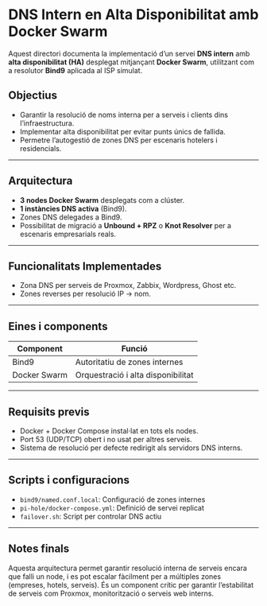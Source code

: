 # DNS Intern en Alta Disponibilitat amb Docker Swarm

Aquest directori documenta la implementació d’un servei **DNS intern** amb **alta disponibilitat (HA)** desplegat mitjançant
**Docker Swarm**, utilitzant com a resolutor **Bind9** aplicada al ISP simulat.

## Objectius

- Garantir la resolució de noms interna per a serveis i clients dins l’infraestructura.
- Implementar alta disponibilitat per evitar punts únics de fallida.
- Permetre l’autogestió de zones DNS per escenaris hotelers i residencials.

---

## Arquitectura

- **3 nodes Docker Swarm** desplegats com a clúster.
- **1 instàncies DNS activa** (Bind9).
- Zones DNS delegades a Bind9.
- Possibilitat de migració a **Unbound + RPZ** o **Knot Resolver** per a escenaris empresarials reals.

---

## Funcionalitats Implementades

- Zona DNS per serveis de Proxmox, Zabbix, Wordpress, Ghost etc.
- Zones reverses per resolució IP → nom.

---

## Eines i components

| Component         | Funció                            |
|-------------------|------------------------------------|
| Bind9             | Autoritatiu de zones internes      |
| Docker Swarm      | Orquestració i alta disponibilitat |

---

## Requisits previs

- Docker + Docker Compose instal·lat en tots els nodes.
- Port 53 (UDP/TCP) obert i no usat per altres serveis.
- Sistema de resolució per defecte redirigit als servidors DNS interns.

---

## Scripts i configuracions

- `bind9/named.conf.local`: Configuració de zones internes
- `pi-hole/docker-compose.yml`: Definició de servei replicat
- `failover.sh`: Script per controlar DNS actiu

---

## Notes finals

Aquesta arquitectura permet garantir resolució interna de serveis encara que falli un node, i es pot escalar fàcilment per a múltiples zones (empreses, hotels, serveis). És un component crític per garantir l’estabilitat de serveis com Proxmox, monitorització o serveis web interns.
